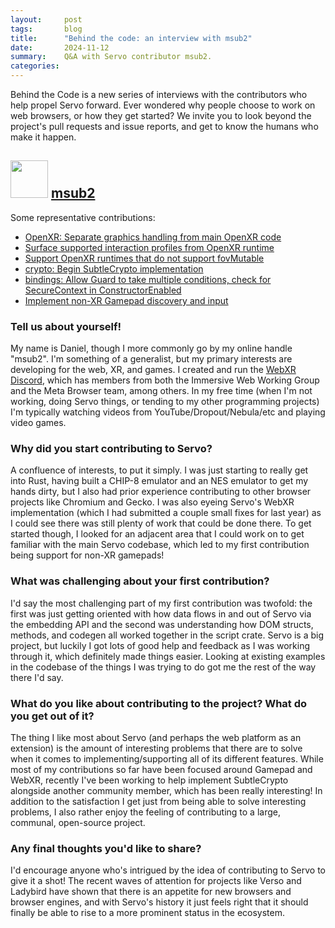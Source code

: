 ```yaml
---
layout:     post
tags:       blog
title:      "Behind the code: an interview with msub2"
date:       2024-11-12
summary:    Q&A with Servo contributor msub2.
categories:
---
```


Behind the Code is a new series of interviews with the contributors who help propel Servo forward. Ever wondered why people
choose to work on web browsers, or how they get started? We invite you to look beyond the project's pull requests and issue
reports, and get to know the humans who make it happen.

## <img src="https://avatars.githubusercontent.com/u/70986246?v=4" width=60> [msub2](https://github.com/msub2)

Some representative contributions:
* [OpenXR: Separate graphics handling from main OpenXR code](https://github.com/servo/webxr/pull/243)
* [Surface supported interaction profiles from OpenXR runtime](https://github.com/servo/webxr/pull/229)
* [Support OpenXR runtimes that do not support fovMutable](https://github.com/servo/webxr/pull/224)
* [crypto: Begin SubtleCrypto implementation](https://github.com/servo/servo/pull/33628)
* [bindings: Allow Guard to take multiple conditions, check for SecureContext in ConstructorEnabled](https://github.com/servo/servo/pull/33508)
* [Implement non-XR Gamepad discovery and input](https://github.com/servo/servo/pull/31200)

### Tell us about yourself!

My name is Daniel, though I more commonly go by my online handle "msub2". I'm something of a generalist, but my primary interests
are developing for the web, XR, and games. I created and run the [WebXR Discord](https://discord.gg/webxr), which has members from both the Immersive Web Working
Group and the Meta Browser team, among others. In my free time (when I'm not working, doing Servo things, or tending to my other
programming projects) I'm typically watching videos from YouTube/Dropout/Nebula/etc and playing video games.

### Why did you start contributing to Servo?

A confluence of interests, to put it simply. I was just starting to really get into Rust, having built a CHIP-8 emulator and an
NES emulator to get my hands dirty, but I also had prior experience contributing to other browser projects like Chromium and Gecko.
I was also eyeing Servo's WebXR implementation (which I had submitted a couple small fixes for last year) as I could see there was
still plenty of work that could be done there. To get started though, I looked for an adjacent area that I could work on to get
familiar with the main Servo codebase, which led to my first contribution being support for non-XR gamepads!

### What was challenging about your first contribution?

I'd say the most challenging part of my first contribution was twofold: the first was just getting oriented with how data flows
in and out of Servo via the embedding API and the second was understanding how DOM structs, methods, and codegen all worked together
in the script crate. Servo is a big project, but luckily I got lots of good help and feedback as I was working through it, which
definitely made things easier. Looking at existing examples in the codebase of the things I was trying to do got me the rest of the
way there I'd say.

### What do you like about contributing to the project? What do you get out of it?

The thing I like most about Servo (and perhaps the web platform as an extension) is the amount of interesting problems that there
are to solve when it comes to implementing/supporting all of its different features. While most of my contributions so far have been
focused around Gamepad and WebXR, recently I've been working to help implement SubtleCrypto alongside another community member, which
has been really interesting! In addition to the satisfaction I get just from being able to solve interesting problems, I also rather
enjoy the feeling of contributing to a large, communal, open-source project.

### Any final thoughts you'd like to share?

I'd encourage anyone who's intrigued by the idea of contributing to Servo to give it a shot! The recent waves of attention for projects
like Verso and Ladybird have shown that there is an appetite for new browsers and browser engines, and with Servo's history it just
feels right that it should finally be able to rise to a more prominent status in the ecosystem.
